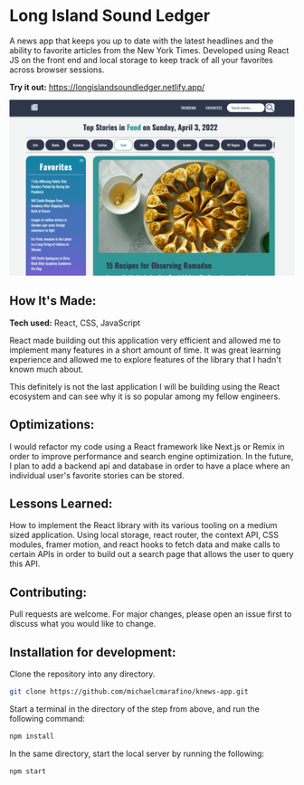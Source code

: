 # Long Island Sound Ledger

A news app that keeps you up to date with the latest headlines and the ability to favorite articles from the New York Times. Developed using React JS on the front end and local storage to keep track of all your favorites across browser sessions.

**Try it out:** https://longislandsoundledger.netlify.app/

![Long Island Sound Ledger application](/src/images/knews-app.png)

## How It's Made:

**Tech used:** React, CSS, JavaScript

React made building out this application very efficient and allowed me to implement many features in a short amount of time. It was great learning experience and allowed me to explore features of the library that I hadn't known much about. 

This definitely is not the last application I will be building using the React ecosystem and can see why it is so popular among my fellow engineers.

## Optimizations:

I would refactor my code using a React framework like Next.js or Remix in order to improve performance and search engine optimization. In the future, I plan to add a backend api and database in order to have a place where an individual user's favorite stories can be stored.

## Lessons Learned:

How to implement the React library with its various tooling on a medium sized application. Using local storage, react router, the context API, CSS modules, framer motion, and react hooks to fetch data and make calls to certain APIs in order to build out a search page that allows the user to query this API.

## Contributing:

Pull requests are welcome. For major changes, please open an issue first to discuss what you would like to change.

## Installation for development:

Clone the repository into any directory.

```bash
git clone https://github.com/michaelcmarafino/knews-app.git

```

Start a terminal in the directory of the step from above, and run the following command:
```bash
npm install
```

In the same directory, start the local server by running the following:
```bash
npm start
```
